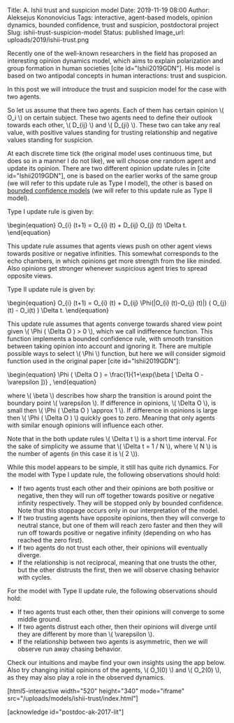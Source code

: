 Title: A. Ishii trust and suspicion model
Date: 2019-11-19 08:00
Author: Aleksejus Kononovicius
Tags: interactive, agent-based models, opinion dynamics, bounded confidence, trust and suspicion, postdoctoral project
Slug: ishii-trust-suspicion-model
Status: published
Image_url: uploads/2019/ishii-trust.png

Recently one of the well-known researchers in the field has proposed an
interesting opinion dynamics model, which aims to explain polarization and group
formation in human societies [cite id="Ishii2019GDN"]. His model is based on two
antipodal concepts in human interactions: trust and suspicion.

In this post we will introduce the trust and suspicion model for the case with
two agents.<!--more-->

So let us assume that there two agents. Each of them has certain opinion
\\\( O\_i \\\) on certain subject. These two agents need to define their outlook
towards each other, \\\( D\_{ij} \\\) and \\\( D\_{ji} \\\). These two can take
any real value, with positive values standing for trusting relationship and
negative values standing for suspicion.

At each discrete time tick (the original model uses continuous time, but does so
in a manner I do not like), we will choose one random agent and update its
opinion. There are two different opinion update rules in
[cite id="Ishii2019GDN"], one is based on the earlier works of the same group
(we will refer to this update rule as Type I model), the other is based on
[bounded confidence models](/tag/bounded-confidence/) (we will refer to this 
update rule as Type II model).

Type I update rule is given by:

\begin{equation}
O\_{i} (t+1) = O\_{i} (t) + D\_{ij} O\_{j} (t) \Delta t.
\end{equation}

This update rule assumes that agents views push on other agent views towards
positive or negative infinities. This somewhat corresponds to the echo chambers,
in which opinions get more strength from the like minded. Also opinions get
stronger whenever suspicious agent tries to spread opposite views.

Type II update rule is given by:

\begin{equation}
O\_{i} (t+1) = O\_{i} (t) + D\_{ij} \Phi(|O\_{i} (t)-O\_{j} (t)|) ( O\_{j} (t) - O\_i(t) ) \Delta t.
\end{equation}

This update rule assumes that agents converge towards shared view point given
\\\( \Phi ( \Delta O ) > 0 \\\), which we call indifference function. This
function implements a bounded confidence rule, with smooth transition between
taking opinion into account and ignoring it. There are multiple possible ways
to select \\\( \Phi \\\) function, but here we will consider sigmoid function
used in the original paper [cite id="Ishii2019GDN"]:

\begin{equation}
\Phi ( \Delta O ) = \frac{1}{1+\exp(\beta [ \Delta O - \varepsilon ])} ,
\end{equation}

where \\\( \beta \\\) describes how sharp the transition is around point the
boundary point \\\( \varepsilon \\\). If difference in opinions,
\\\( \Delta O \\\), is small then \\\( \Phi ( \Delta O ) \approx 1 \\\). If
difference in opinions is large then \\\( \Phi ( \Delta O ) \\\) quickly goes to
zero. Meaning that only agents with similar enough opinions will influence each
other.

Note that in the both update rules \\\( \Delta t \\\) is a short time interval.
For the sake of simplicity we assume that \\\( \Delta t = 1 / N \\\), where
\\\( N \\\) is the number of agents (in this case it is \\\( 2 \\\)).

While this model appears to be simple, it still has quite rich dynamics. For
the model with Type I update rule, the following observations should hold:

* If two agents trust each other and their opinions are both positive or
negative, then they will run off together towards positive or negative infinity
respectively. They will be stopped only by bounded confidence. Note that this
stoppage occurs only in our interpretation of the model.
* If two trusting agents have opposite opinions, then they will converge to
neutral stance, but one of them will reach zero faster and then they will run
off towards positive or negative infinity (depending on who has reached the zero
first).
* If two agents do not trust each other, their opinions will eventually diverge.
* If the relationship is not reciprocal, meaning that one trusts the other, but
the other distrusts the first, then we will observe chasing behavior with cycles.

For the model with Type II update rule, the following observations should hold:

* If two agents trust each other, then their opinions will converge to some
middle ground.
* If two agents distrust each other, then their opinions will diverge until
they are different by more than \\\( \varepsilon \\\).
* If the relationship between two agents is asymmetric, then we will observe
run away chasing behavior.

Check our intuitions and maybe find your own insights using the app below. Also
try changing initial opinions of the agents, \\\( O\_1(0) \\\) and
\\\( O\_2(0) \\\), as they may also play a role in the observed dynamics.

[html5-interactive width="520" height="340" mode="iframe"
src="/uploads/models/ishii-trust/index.html"]

[acknowledge id="postdoc-ak-2017-lit"]
